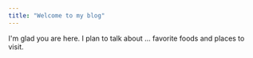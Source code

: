 ```yaml
---
title: "Welcome to my blog"
---
```


I'm glad you are here. I plan to talk about ...
favorite foods and places to visit.
